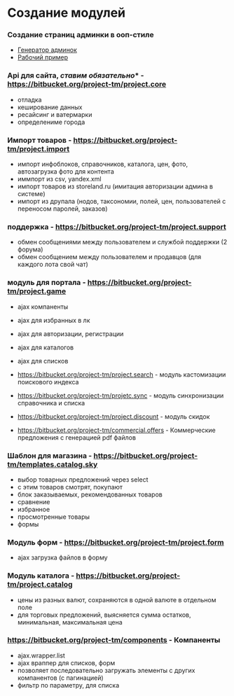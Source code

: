 Создание модулей
================

### Создание страниц админки в ооп-стиле
- [Генератор админок](https://github.com/DigitalWand/digitalwand.admin_helper)
- [Рабочий пример](https://github.com/niksamokhvalov/demo.adminhelper)

### Api для сайта, ***ставим обязательно**** - https://bitbucket.org/project-tm/project.core
- отладка
- кеширование данных
- ресайсинг и ватермарки
- определениме города

### Импорт товаров - https://bitbucket.org/project-tm/project.import
- импорт инфоблоков, справочников, каталога, цен, фото, автозагрузка фото для контента
- иммпорт из csv, yandex.xml
- импорт товаров из storeland.ru (имитация авторизации админа в системе)
- импорт из друпала (нодов, таксономии, полей, цен, пользователей с переносом паролей, заказов)

### поддержка - https://bitbucket.org/project-tm/project.support
- обмен сообщениями между пользователем и службой поддержки (2 форума)
- обмен сообщением между пользователем и продавцов (для каждого лота свой чат)

### модуль для портала - https://bitbucket.org/project-tm/project.game
- ajax компаненты
- ajax для избранных в лк
- ajax для авторизации, регистрации
- ajax для каталогов
- ajax для списков

- https://bitbucket.org/project-tm/project.search - модуль кастомизации поискового индекса
- https://bitbucket.org/project-tm/projetc.sync - модуль синхронизации справочника и списка
- https://bitbucket.org/project-tm/project.discount - модуль скидок
- https://bitbucket.org/project-tm/commercial.offers - Коммерческие предложения с генерацией pdf файлов

### Шаблон для магазина - https://bitbucket.org/project-tm/templates.catalog.sky
- выбор товарных предложений через select
- c этим товаров смотрят, покупают
- блок заказываемых, рекомендованных товаров
- сравнение
- избранное
- просмотренные товары
- формы

### Модуль форм - https://bitbucket.org/project-tm/project.form
- ajax загрузка файлов в форму

### Модуль каталога - https://bitbucket.org/project-tm/project.catalog
- цены из разных валют, сохраняются в одной валюте в отдельном поле
- для торговых предложений, выясняется сумма остатков, минимальная, максимальная цена

### https://bitbucket.org/project-tm/components - Компаненты
- ajax.wrapper.list
- ajax враппер для списков, форм
- позволяет последовательно загружать элементы с других компанентов (с пагинацией)
- фильтр по параметру, для списка
